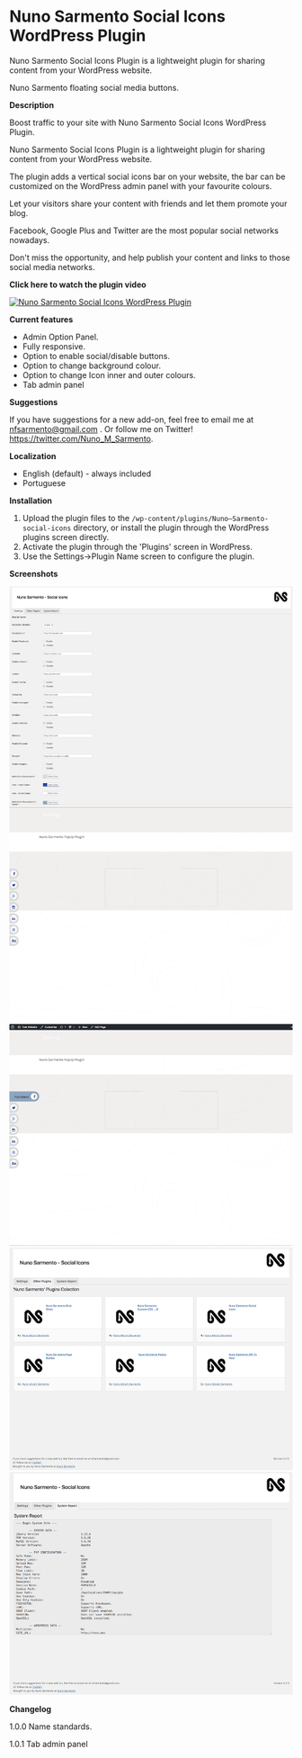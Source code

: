 # Nuno Sarmento Social Icons WordPress Plugin

Nuno Sarmento Social Icons Plugin is a lightweight plugin for sharing content from your WordPress website.


Nuno Sarmento floating social media buttons.

**Description**

Boost traffic to your site with Nuno Sarmento Social Icons WordPress Plugin.

Nuno Sarmento Social Icons Plugin is a lightweight plugin for sharing content from your WordPress website.

The plugin adds a vertical social icons bar on your website, the bar can be customized on the WordPress admin panel with your favourite colours.

Let your visitors share your content with friends and let them promote your blog.

Facebook, Google Plus and Twitter are the most popular social networks nowadays.

Don't miss the opportunity, and help publish your content and links to those social media networks.



**Click here to watch the plugin video**

[![Nuno Sarmento Social Icons WordPress Plugin](https://i.ytimg.com/vi/61ipp1juK64/1.jpg)](https://www.youtube.com/watch?v=61ipp1juK64)



**Current features**

* Admin Option Panel.
* Fully responsive.
* Option to enable social/disable buttons.
* Option to change background colour.
* Option to change Icon inner and outer colours.
* Tab admin panel



**Suggestions**

If you have suggestions for a new add-on, feel free to email me at nfsarmento@gmail.com .
Or follow me on Twitter!
https://twitter.com/Nuno_M_Sarmento.


**Localization**

* English (default) - always included
* Portuguese



**Installation**

1. Upload the plugin files to the `/wp-content/plugins/Nuno—Sarmento-social-icons` directory, or install the plugin through the WordPress plugins screen directly.
2. Activate the plugin through the 'Plugins' screen in WordPress.
3. Use the Settings->Plugin Name screen to configure the plugin.



**Screenshots**

![Admin Panel Menu](https://github.com/nfsarmento/nuno-sarmento-social-icons/blob/master/assets/img/screenshot-1.png "Admin Panel Menu.")
![NS degrees Social Bar](https://github.com/nfsarmento/nuno-sarmento-social-icons/blob/master/assets/img/screenshot-2.png "Optional title")
![NS degrees Social Bar colour](https://github.com/nfsarmento/nuno-sarmento-social-icons/blob/master/assets/img/screenshot-3.png "Optional title")
![Other NS Plugins](https://github.com/nfsarmento/nuno-sarmento-social-icons/blob/master/assets/img/screenshot-4.png "Optional title")
![Server Report](https://github.com/nfsarmento/nuno-sarmento-social-icons/blob/master/assets/img/screenshot-5.png "Optional title")



**Changelog**

1.0.0
Name standards.

1.0.1
Tab admin panel
